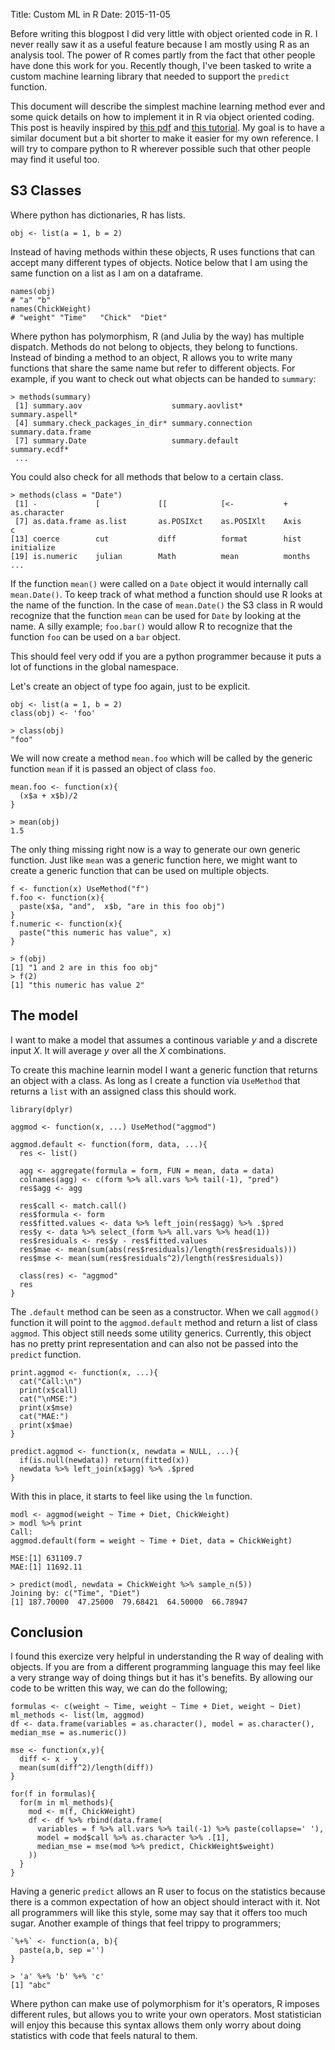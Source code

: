 Title: Custom ML in R
Date: 2015-11-05

Before writing this blogpost I did very little with object oriented code in R. I never really saw it as a useful feature because I am mostly using R as an analysis tool. The power of R comes partly from the fact that other people have done this work for you. Recently though, I've been tasked to write a custom machine learning library that needed to support the `predict` function. 

This document will describe the simplest machine learning method ever and some quick details on how to implement it in R via object oriented coding. This post is heavily inspired by [this pdf](https://cran.r-project.org/doc/contrib/Leisch-CreatingPackages.pdf) and [this tutorial](http://adv-r.had.co.nz/OO-essentials.html). My goal is to have a similar document but a bit shorter to make it easier for my own reference. I will try to compare python to R wherever possible such that other people may find it useful too. 

## S3 Classes 

Where python has dictionaries, R has lists. 

```
obj <- list(a = 1, b = 2)
```

Instead of having methods within these objects, R uses functions that can accept many different types of objects. Notice below that I am using the same function on a list as I am on a dataframe. 

```{r}
names(obj) 
# "a" "b"
names(ChickWeight)
# "weight" "Time"   "Chick"  "Diet" 
```

Where python has polymorphism, R (and Julia by the way) has multiple dispatch. Methods do not belong to objects, they belong to functions. Instead of binding a method to an object, R allows you to write many functions that share the same name but refer to different objects. For example, if you want to check out what objects can be handed to `summary`:

```{r}
> methods(summary)
 [1] summary.aov                    summary.aovlist*               summary.aspell*               
 [4] summary.check_packages_in_dir* summary.connection             summary.data.frame            
 [7] summary.Date                   summary.default                summary.ecdf*             
 ...   
```

You could also check for all methods that below to a certain class.

```{r}
> methods(class = "Date")
 [1] -             [             [[            [<-           +             as.character 
 [7] as.data.frame as.list       as.POSIXct    as.POSIXlt    Axis          c            
[13] coerce        cut           diff          format        hist          initialize   
[19] is.numeric    julian        Math          mean          months
...
```

If the function `mean()` were called on a `Date` object it would internally call `mean.Date()`. To keep track of what method a function should use R looks at the name of the function. In the case of `mean.Date()` the S3 class in R would recognize that the function `mean` can be used for `Date` by looking at the name. A silly example; `foo.bar()` would allow R to recognize that the function `foo` can be used on a `bar` object. 

This should feel very odd if you are a python programmer because it puts a lot of functions in the global namespace. 

Let's create an object of type foo again, just to be explicit.

```{r}
obj <- list(a = 1, b = 2)
class(obj) <- 'foo' 

> class(obj) 
"foo"
```

We will now create a method `mean.foo` which will be called by the generic function `mean` if it is passed an object of class `foo`. 

```{r}
mean.foo <- function(x){
  (x$a + x$b)/2
}

> mean(obj) 
1.5
```

The only thing missing right now is a way to generate our own generic function. Just like `mean` was a generic function here, we might want to create a generic function that can be used on multiple objects. 

```{r}
f <- function(x) UseMethod("f")
f.foo <- function(x){
  paste(x$a, "and",  x$b, "are in this foo obj")
}
f.numeric <- function(x){
  paste("this numeric has value", x)
}

> f(obj)
[1] "1 and 2 are in this foo obj"
> f(2)
[1] "this numeric has value 2"
```

## The model 

I want to make a model that assumes a continous variable $y$ and a discrete input $X$. It will average $y$ over all the $X$ combinations.

To create this machine learnin model I want a generic function that returns an object with a class. As long as I create a function via `UseMethod` that returns a `list` with an assigned class this should work. 

```
library(dplyr)

aggmod <- function(x, ...) UseMethod("aggmod")

aggmod.default <- function(form, data, ...){
  res <- list()
  
  agg <- aggregate(formula = form, FUN = mean, data = data)
  colnames(agg) <- c(form %>% all.vars %>% tail(-1), "pred")
  res$agg <- agg
  
  res$call <- match.call()
  res$formula <- form
  res$fitted.values <- data %>% left_join(res$agg) %>% .$pred
  res$y <- data %>% select_(form %>% all.vars %>% head(1))
  res$residuals <- res$y - res$fitted.values
  res$mae <- mean(sum(abs(res$residuals)/length(res$residuals)))
  res$mse <- mean(sum(res$residuals^2)/length(res$residuals))
  
  class(res) <- "aggmod"
  res
}
```

The `.default` method can be seen as a constructor. When we call `aggmod()` function it will point to the `aggmod.default` method and return a list of class `aggmod`. This object still needs some utility generics. Currently, this object has no pretty print representation and can also not be passed into the `predict` function. 

```{r}
print.aggmod <- function(x, ...){
  cat("Call:\n")
  print(x$call)
  cat("\nMSE:")
  print(x$mse)
  cat("MAE:")
  print(x$mae)
}

predict.aggmod <- function(x, newdata = NULL, ...){
  if(is.null(newdata)) return(fitted(x))
  newdata %>% left_join(x$agg) %>% .$pred
}
```

With this in place, it starts to feel like using the `lm` function.

```{r}
modl <- aggmod(weight ~ Time + Diet, ChickWeight) 
> modl %>% print
Call:
aggmod.default(form = weight ~ Time + Diet, data = ChickWeight)

MSE:[1] 631109.7
MAE:[1] 11692.11

> predict(modl, newdata = ChickWeight %>% sample_n(5))
Joining by: c("Time", "Diet")
[1] 187.70000  47.25000  79.68421  64.50000  66.78947
```

## Conclusion 

I found this exercize very helpful in understanding the R way of dealing with objects. If you are from a different programming language this may feel like a very strange way of doing things but it has it's benefits. By allowing our code to be written this way, we can do the following; 

```{r}
formulas <- c(weight ~ Time, weight ~ Time + Diet, weight ~ Diet)
ml_methods <- list(lm, aggmod)
df <- data.frame(variables = as.character(), model = as.character(), median_mse = as.numeric())

mse <- function(x,y){
  diff <- x - y
  mean(sum(diff^2)/length(diff))
}

for(f in formulas){
  for(m in ml_methods){
    mod <- m(f, ChickWeight)
    df <- df %>% rbind(data.frame(
      variables = f %>% all.vars %>% tail(-1) %>% paste(collapse=' '),
      model = mod$call %>% as.character %>% .[1], 
      median_mse = mse(mod %>% predict, ChickWeight$weight)
    ))
  }
}
```

Having a generic `predict` allows an R user to focus on the statistics because there is a common expectation of how an object should interact with it. Not all programmers will like this style, some may say that it offers too much sugar. Another example of things that feel trippy to programmers; 

```{r}
`%+%` <- function(a, b){
  paste(a,b, sep ='')
}

> 'a' %+% 'b' %+% 'c'
[1] "abc"
```

Where python can make use of polymorphism for it's operators, R imposes different rules, but allows you to write your own operators. Most statistician will enjoy this because this syntax allows them only worry about doing statistics with code that feels natural to them.
